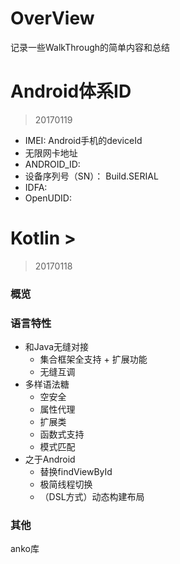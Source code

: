 # OverView

记录一些WalkThrough的简单内容和总结

# Android体系ID
> 20170119

* IMEI: Android手机的deviceId
* 无限网卡地址
* ANDROID_ID: 
* 设备序列号（SN）： Build.SERIAL
* IDFA:
* OpenUDID:

# Kotlin >

> 20170118

### 概览

### 语言特性

* 和Java无缝对接
  * 集合框架全支持 + 扩展功能
  * 无缝互调
* 多样语法糖
  * 空安全
  * 属性代理
  * 扩展类
  * 函数式支持
  * 模式匹配
* 之于Android
  * 替换findViewById
  * 极简线程切换
  * （DSL方式）动态构建布局

### 其他

anko库

